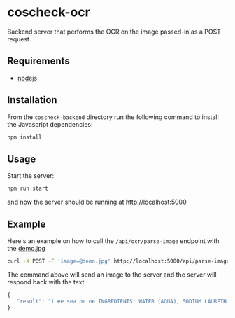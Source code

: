 # coscheck-ocr
Backend server that performs the OCR on the image passed-in as a POST request.

## Requirements
- [nodejs](https://nodejs.org/en/)

## Installation 
From the `coscheck-backend` directory run the following command to install the Javascript dependencies:
```bash
npm install
```

## Usage
Start the server:

```bash
npm run start
```
and now the server should be running at http://localhost:5000

## Example
Here's an example on how to call the `/api/ocr/parse-image` endpoint with the [demo.jpg](https://github.com/houdaaynaou/women-in-tensorflow-hackathon/blob/master/coscheck-ocr/demo.jpg)

```bash
curl -X POST -F 'image=@demo.jpg' http://localhost:5000/api/parse-image
```
The command above will send an image to the server and the server will respond back with the text
```js
{
   "result": "i ee sea oe oe INGREDIENTS: WATER (AQUA), SODIUM LAURETH SULFATE, COCAMIDOPROPYL BETAINE*, SODIUM CHLORIDE, CANANGA ODORATA FLOWER OIL*, COCOS NUCIFERA (COCONUT) OIL*, FRAGRANCE (PARFUM), SODIUM BENZOATE, GLYCOL DISTEARATE, CITRIC ACID, POLYQUATERNIUM-10, COCAMIDE et MEA, PPG-9, DISODIUM EDTA, BENZYL ALCOHOL, BENZYL SALICYLATE, LIMONENE, LINALOOL *PLANT BASED INGREDIENTS"
}
```
